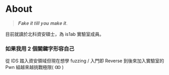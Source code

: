 # About
> 𝑭𝒂𝒌𝒆 𝒊𝒕 𝒕𝒊𝒍𝒍 𝒚𝒐𝒖 𝒎𝒂𝒌𝒆 𝒊𝒕.

目前就讀於北科資安碩士，為 is1ab 實驗室成員。

### 如果我用 2 個關鍵字形容自己
從 IDS 踏入資安領域但現在想學 fuzzing / 入門即 Reverse 到後來加入實驗室的 Pwn 組越來越挑戰極限( Ꙭ )